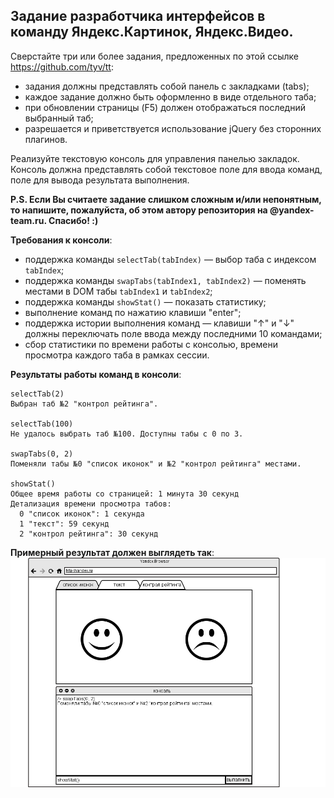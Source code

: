 ## Задание разработчика интерфейсов в команду Яндекс.Картинок, Яндекс.Видео.

Сверстайте три или более задания, предложенных по этой ссылке https://github.com/tyv/tt:
  * задания должны представлять собой панель с закладками (tabs);
  * каждое задание должно быть оформленно в виде отдельного таба;
  * при обновлении страницы (F5) должен отображаться последний выбранный таб;
  * разрешается и приветствуется использование jQuery без сторонних плагинов.

Реализуйте текстовую консоль для управления панелью закладок. Консоль должна представлять собой текстовое поле для ввода команд, поле для вывода результата выполнения.

**P.S. Если Вы считаете задание слишком сложным и/или непонятным, то напишите, пожалуйста, об этом автору репозитория на @yandex-team.ru. Спасибо! :)**

**Требования к консоли**:
  * поддержка команды `selectTab(tabIndex)` — выбор таба с индексом `tabIndex`;
  * поддержка команды `swapTabs(tabIndex1, tabIndex2)` — поменять местами в DOM табы `tabIndex1` и `tabIndex2`;
  * поддержка команды `showStat()` — показать статистику;
  * выполнение команд по нажатию клавиши "enter";
  * поддержка истории выполнения команд — клавиши "↑" и "↓"  должны переключать поле ввода между последними 10 командами;
  * сбор статистики по времени работы с консолью, времени просмотра каждого таба в рамках сессии.

**Результаты работы команд в консоли**:

    selectTab(2)
    Выбран таб №2 "контрол рейтинга".

    selectTab(100)
    Не удалось выбрать таб №100. Доступны табы с 0 по 3.

    swapTabs(0, 2)
    Поменяли табы №0 "список иконок" и №2 "контрол рейтинга" местами.

    showStat()
    Общее время работы со страницей: 1 минута 30 секунд
    Детализация времени просмотра табов:
      0 "список иконок": 1 секунда
      1 "текст": 59 секунд
      2 "контрол рейтинга": 30 секунд

**Примерный результат должен выглядеть так**:
![mockup](mockup.png)
